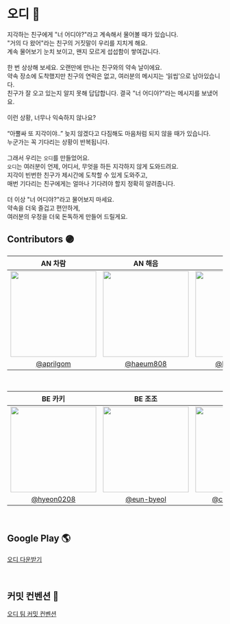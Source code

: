 # 오디 🍇
지각하는 친구에게 "너 어디야?"라고 계속해서 물어볼 때가 있습니다.  
"거의 다 왔어"라는 친구의 거짓말이 우리를 지치게 해요.  
계속 물어보기 눈치 보이고, 왠지 모르게 섭섭함이 쌓여갑니다.  
<br>
한 번 상상해 보세요. 오랜만에 만나는 친구와의 약속 날이에요.  
약속 장소에 도착했지만 친구의 연락은 없고, 여러분의 메시지는 ‘읽씹’으로 남아있습니다.  
친구가 잘 오고 있는지 알지 못해 답답합니다. 결국 "너 어디야?"라는 메시지를 보냈어요.  
<br>
이런 상황, 너무나 익숙하지 않나요?  
<br>
“아뿔싸 또 지각이야..” 늦지 않겠다고 다짐해도 마음처럼 되지 않을 때가 있습니다.  
누군가는 꼭 기다리는 상황이 반복됩니다.  
<br>
그래서 우리는 `오디`를 만들었어요.  
`오디`는 여러분이 언제, 어디서, 무엇을 하든 지각하지 않게 도와드려요.  
지각이 빈번한 친구가 제시간에 도착할 수 있게 도와주고,  
매번 기다리는 친구에게는 얼마나 기다려야 할지 정확히 알려줍니다.  
<br>
더 이상 "너 어디야?"라고 물어보지 마세요.  
약속을 더욱 즐겁고 편안하게,  
여러분의 우정을 더욱 돈독하게 만들어 드릴게요.

## **Contributors** 🟣
|AN 차람|AN 해음|AN 올리브|
|:-:|:-:|:-:|
|<img src="https://github.com/user-attachments/assets/6743a06e-785c-4fd1-98d6-69d3fde4ca6f" width=200 height=200>|<img src="https://github.com/user-attachments/assets/a7b12121-a193-4d12-ac86-c3fd383b0125" width=200 height=200>|<img src="https://github.com/user-attachments/assets/f460ff99-ee73-4440-ac53-8428dc0ac940" width=200 height=200>|
|[@aprilgom](https://github.com/aprilgom)|[@haeum808](https://github.com/haeum808)|[@kimhm0728](https://github.com/kimhm0728)|

<br/>

|BE 카키|BE 조조|BE 콜리|BE 제리|
|:-:|:-:|:-:|:-:|
|<img src="https://github.com/user-attachments/assets/715866d0-6e23-4326-922b-f20d8c34b5fc" width=200 height=200>|<img src="https://github.com/user-attachments/assets/e5ddea0b-3d1d-4767-85e7-058642dbfa1b" width=200 height=200>|<img src="https://github.com/user-attachments/assets/bb0859db-39e5-4102-ae50-19db20fc9d16" width=200 height=200>|<img src="https://github.com/user-attachments/assets/59cf618a-e2dd-4391-aa25-fe882f6b62e0" width=200 height=200>|
|[@hyeon0208](https://github.com/hyeon0208)|[@eun-byeol](https://github.com/eun-byeol)|[@coli-geonwoo](https://github.com/coli-geonwoo)|[@mzeong](https://github.com/mzeong)|

<br/>

## **Google Play** 🌎

[오디 다운받기](http://play.google.com/store/apps/details?id=com.mulberry.ody/)

<br/>

## **커밋 컨벤션** 📜

[오디 팀 커밋 컨벤션](https://sly-face-106.notion.site/6497236e4e8b449ebf132b1b329882e1?pvs=4)

<br/>
